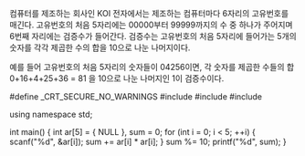 컴퓨터를 제조하는 회사인 KOI 전자에서는 제조하는 컴퓨터마다 6자리의 고유번호를 매긴다. 
고유번호의 처음 5자리에는 00000부터 99999까지의 수 중 하나가 주어지며 6번째 자리에는 검증수가 들어간다. 
검증수는 고유번호의 처음 5자리에 들어가는 5개의 숫자를 각각 제곱한 수의 합을 10으로 나눈 나머지이다.

예를 들어 고유번호의 처음 5자리의 숫자들이 04256이면, 각 숫자를 제곱한 수들의 합 0+16+4+25+36 = 81 을 10으로 나눈 나머지인 1이 검증수이다.



#define _CRT_SECURE_NO_WARNINGS
#include<cstring>
#include<iostream>
#include<string>

using namespace std;

int main() {
	int ar[5] = { NULL }, sum = 0;
	for (int i = 0; i < 5; ++i) {
		scanf("%d", &ar[i]);
		sum += ar[i] * ar[i];
	}
	sum %= 10;
	printf("%d", sum);
}
